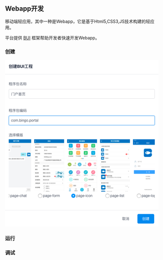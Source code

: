 ## Webapp开发

移动端轻应用，其中一种是Webapp，它是基于Html5,CSS3,JS技术构建的轻应用。

平台提供 [BUI](http://www.easybui.com/) 框架帮助开发者快速开发Webapp。


### 创建

![](assets/12_buiapp.png)


### 运行


### 调试

